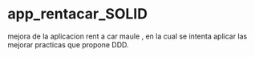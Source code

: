 # app_rentacar_SOLID
mejora de la aplicacion rent a car maule , en la cual se intenta aplicar las mejorar practicas que propone DDD.